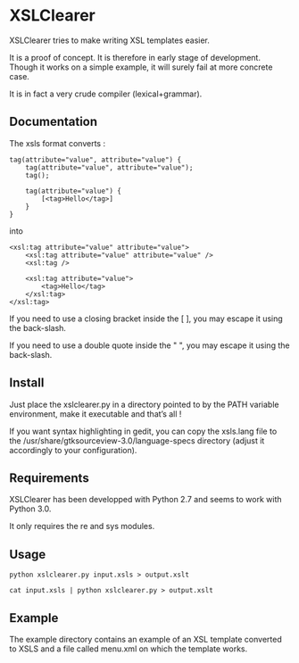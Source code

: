 XSLClearer
==========

XSLClearer tries to make writing XSL templates easier.

It is a proof of concept. It is therefore in early stage of development.
Though it works on a simple example, it will surely fail at more concrete
case.

It is in fact a very crude compiler (lexical+grammar).

Documentation
-------------

The xsls format converts :

    tag(attribute="value", attribute="value") {
        tag(attribute="value", attribute="value");
        tag();

        tag(attribute="value") {
            [<tag>Hello</tag>]
        }
    }

into

    <xsl:tag attribute="value" attribute="value">
        <xsl:tag attribute="value" attribute="value" />
        <xsl:tag />
        
        <xsl:tag attribute="value">
            <tag>Hello</tag>
        </xsl:tag>
    </xsl:tag>

If you need to use a closing bracket inside the [ ], you may escape it using
the back-slash.

If you need to use a double quote inside the " ", you may escape it using
the back-slash.

Install
-------

Just place the xslclearer.py in a directory pointed to by the PATH variable
environment, make it executable and that’s all !

If you want syntax highlighting in gedit, you can copy the xsls.lang file to
the /usr/share/gtksourceview-3.0/language-specs directory (adjust it
accordingly to your configuration).

Requirements
------------

XSLClearer has been developped with Python 2.7 and seems to work with Python
3.0.

It only requires the re and sys modules.

Usage
-----

    python xslclearer.py input.xsls > output.xslt
    
    cat input.xsls | python xslclearer.py > output.xslt

Example
-------

The example directory contains an example of an XSL template converted to XSLS
and a file called menu.xml on which the template works. 
